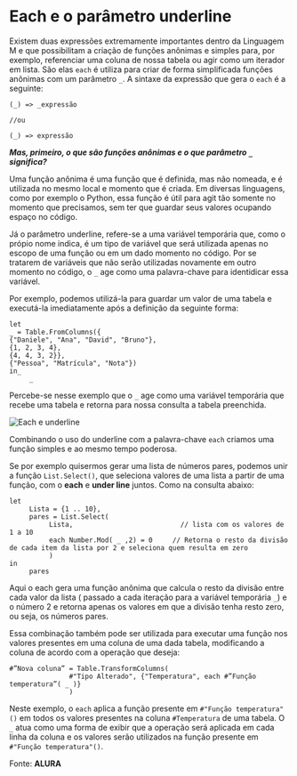 # Each e o parâmetro underline

Existem duas expressões extremamente importantes dentro da Linguagem M e que possibilitam a criação de funções anônimas e simples para, por exemplo, referenciar uma coluna de nossa tabela ou agir como um iterador em lista. São elas ```each``` é utiliza para criar de forma simplificada funções anônimas com um parâmetro ```_```. A sintaxe da expressão que gera o ```each``` é a seguinte:

```
(_) => _expressão

//ou 

(_) => expressão
```

***Mas, primeiro, o que são funções anônimas e o que parâmetro ```_``` significa?***

Uma função anônima é uma função que é definida, mas não nomeada, e é utilizada no mesmo local e momento que é criada. Em diversas linguagens, como por exemplo o  Python, essa função é útil para agit tão somente no momento que precisamos, sem ter que guardar seus valores ocupando espaço no código.

Já o parâmetro underline, refere-se a uma variável temporária que, como o própio nome indica, é um tipo de variável que será utilizada apenas no escopo de uma função ou em um dado momento no código. Por se tratarem de variáveis que não serão utilizadas novamente em outro momento no código, o ```_``` age como uma palavra-chave para identidicar essa variável.

Por exemplo, podemos utilizá-la para guardar um valor de uma tabela e executá-la imediatamente após a definição da seguinte forma:

```
let
_ = Table.FromColumns({
{"Daniele", "Ana", "David", "Bruno"},
{1, 2, 3, 4},
{4, 4, 3, 2}},
{"Pessoa", "Matrícula", "Nota"})
in_
     _
```

Percebe-se nesse exemplo que o ```_``` age como uma variável temporária que recebe uma tabela e retorna para nossa consulta a tabela preenchida.

![Each e underline](../ASSETS/eachUnderline.png)

Combinando o uso do underline com a palavra-chave ```each``` criamos uma função simples e ao mesmo tempo poderosa.

Se por exemplo quisermos gerar uma lista de números pares, podemos unir a função ```List.Select()```, que seleciona valores de uma lista a partir de uma função, com o **each** e **under line** juntos. Como na consulta abaixo:

```
let
     Lista = {1 .. 10},
     pares = List.Select(
          Lista,                           // lista com os valores de 1 a 10
          each Number.Mod( _ ,2) = 0     // Retorna o resto da divisão de cada item da lista por 2 e seleciona quem resulta em zero
          )   
in
     pares
```

Aqui o each gera uma função anônima que calcula o resto da divisão entre cada valor da lista ( passado a cada iteração para a variável temporária ```_```) e o número 2 e retorna apenas os valores em que a divisão tenha resto zero, ou seja, os números pares.

Essa combinação também pode ser utilizada para executar uma função nos valores presentes em uma coluna de uma dada tabela, modificando a coluna de acordo com a operação que deseja:

```
#”Nova coluna” = Table.TransformColumns(
               #"Tipo Alterado", {"Temperatura", each #”Função temperatura”( _ )}
               )
```

Neste exemplo, o ```each``` aplica a função presente em ```#"Função temperatura"()``` em todos os valores presentes na coluna ```#Temperatura``` de uma tabela. O ```_``` atua como uma forma de exibir que a operação será aplicada em cada linha da coluna e os valores serão utilizados na função presente em ```#"Função temperatura"()```.

Fonte: **ALURA**